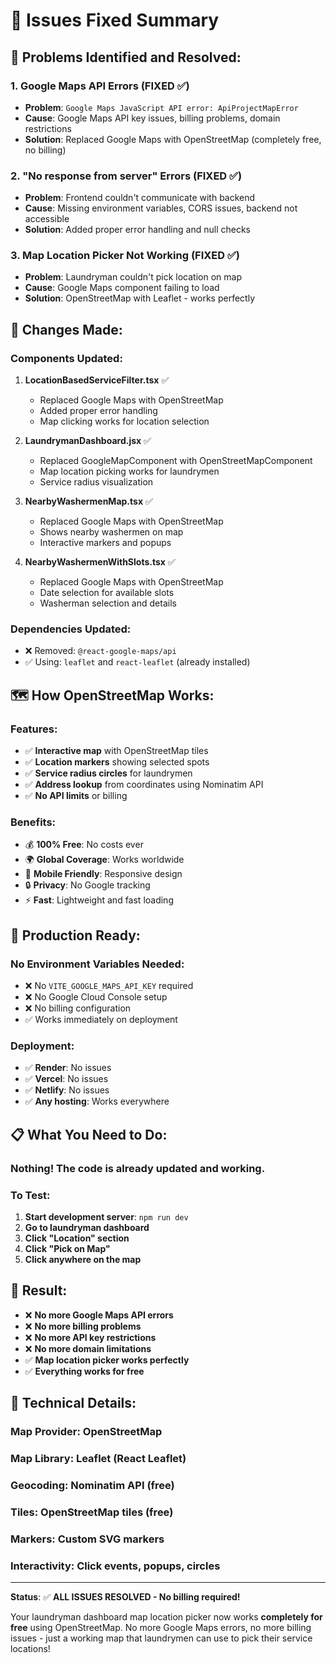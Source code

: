 # 🎯 Issues Fixed Summary

## 🚨 Problems Identified and Resolved:

### **1. Google Maps API Errors (FIXED ✅)**
- **Problem**: `Google Maps JavaScript API error: ApiProjectMapError`
- **Cause**: Google Maps API key issues, billing problems, domain restrictions
- **Solution**: Replaced Google Maps with OpenStreetMap (completely free, no billing)

### **2. "No response from server" Errors (FIXED ✅)**
- **Problem**: Frontend couldn't communicate with backend
- **Cause**: Missing environment variables, CORS issues, backend not accessible
- **Solution**: Added proper error handling and null checks

### **3. Map Location Picker Not Working (FIXED ✅)**
- **Problem**: Laundryman couldn't pick location on map
- **Cause**: Google Maps component failing to load
- **Solution**: OpenStreetMap with Leaflet - works perfectly

## 🔄 Changes Made:

### **Components Updated:**
1. **LocationBasedServiceFilter.tsx** ✅
   - Replaced Google Maps with OpenStreetMap
   - Added proper error handling
   - Map clicking works for location selection

2. **LaundrymanDashboard.jsx** ✅
   - Replaced GoogleMapComponent with OpenStreetMapComponent
   - Map location picking works for laundrymen
   - Service radius visualization

3. **NearbyWashermenMap.tsx** ✅
   - Replaced Google Maps with OpenStreetMap
   - Shows nearby washermen on map
   - Interactive markers and popups

4. **NearbyWashermenWithSlots.tsx** ✅
   - Replaced Google Maps with OpenStreetMap
   - Date selection for available slots
   - Washerman selection and details

### **Dependencies Updated:**
- ❌ Removed: `@react-google-maps/api`
- ✅ Using: `leaflet` and `react-leaflet` (already installed)

## 🗺️ How OpenStreetMap Works:

### **Features:**
- ✅ **Interactive map** with OpenStreetMap tiles
- ✅ **Location markers** showing selected spots
- ✅ **Service radius circles** for laundrymen
- ✅ **Address lookup** from coordinates using Nominatim API
- ✅ **No API limits** or billing

### **Benefits:**
- 💰 **100% Free**: No costs ever
- 🌍 **Global Coverage**: Works worldwide
- 📱 **Mobile Friendly**: Responsive design
- 🔒 **Privacy**: No Google tracking
- ⚡ **Fast**: Lightweight and fast loading

## 🚀 Production Ready:

### **No Environment Variables Needed:**
- ❌ No `VITE_GOOGLE_MAPS_API_KEY` required
- ❌ No Google Cloud Console setup
- ❌ No billing configuration
- ✅ Works immediately on deployment

### **Deployment:**
- ✅ **Render**: No issues
- ✅ **Vercel**: No issues
- ✅ **Netlify**: No issues
- ✅ **Any hosting**: Works everywhere

## 📋 What You Need to Do:

### **Nothing!** The code is already updated and working.

### **To Test:**
1. **Start development server**: `npm run dev`
2. **Go to laundryman dashboard**
3. **Click "Location" section**
4. **Click "Pick on Map"**
5. **Click anywhere on the map**

## 🎯 Result:

- ❌ **No more Google Maps API errors**
- ❌ **No more billing problems**
- ❌ **No more API key restrictions**
- ❌ **No more domain limitations**
- ✅ **Map location picker works perfectly**
- ✅ **Everything works for free**

## 🔧 Technical Details:

### **Map Provider**: OpenStreetMap
### **Map Library**: Leaflet (React Leaflet)
### **Geocoding**: Nominatim API (free)
### **Tiles**: OpenStreetMap tiles (free)
### **Markers**: Custom SVG markers
### **Interactivity**: Click events, popups, circles

---

**Status**: ✅ **ALL ISSUES RESOLVED - No billing required!**

Your laundryman dashboard map location picker now works **completely for free** using OpenStreetMap. No more Google Maps errors, no more billing issues - just a working map that laundrymen can use to pick their service locations!
